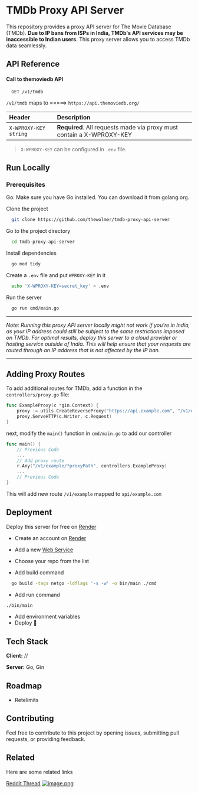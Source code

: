
# TMDb Proxy API Server

This repository provides a proxy API server for The Movie Database (TMDb). **Due to IP bans from ISPs in India, TMDb's API services may be inaccessible to Indian users**. This proxy server allows you to access TMDb data seamlessly.


## API Reference

#### Call to themoviedb API

```http
  GET /v1/tmdb
```

`/v1/tmdb` maps to =====> `https://api.themoviedb.org/`


| Header | Description                       |
| :-------- | :------------------------------- |
| `X-WPROXY-KEY`       `string` | **Required**. All requests made via proxy must contain a X-WPROXY-KEY |


> `X-WPROXY-KEY` can be configured in `.env` file.



## Run Locally


### Prerequisites
Go: Make sure you have Go installed. You can download it from golang.org.

Clone the project

```bash
  git clone https://github.com/thewolmer/tmdb-proxy-api-server
```

Go to the project directory

```bash
  cd tmdb-proxy-api-server
```

Install dependencies

```bash
  go mod tidy
```

Create a `.env` file and put `WPROXY-KEY` in it

```bash
  echo 'X-WPROXY-KEY=secret_key' > .env
```

Run the server
```bash
  go run cmd/main.go
```
---

*Note: Running this proxy API server locally might not work if you're in India, as your IP address could still be subject to the same restrictions imposed on TMDb. For optimal results, deploy this server to a cloud provider or hosting service outside of India. This will help ensure that your requests are routed through an IP address that is not affected by the IP ban.*

---

## Adding Proxy Routes
To add additional routes for TMDb, add a function in the `controllers/proxy.go` file: 
```go
func ExampleProxy(c *gin.Context) {
	proxy := utils.CreateReverseProxy("https://api.example.com", "/v1/example")
	proxy.ServeHTTP(c.Writer, c.Request)
}
```
next, modify the `main()` function in `cmd/main.go` to add our controller
```go
func main() {
    // Previous Code
    ...
    // Add proxy route
	r.Any("/v1/example/*proxyPath", controllers.ExampleProxy)
    ...
    // Previous Code
}
```

This will add new route `/v1/example` mapped to `api/example.com`

## Deployment

Deploy this server for free on [Render](https://render.com/)

 - Create an account on [Render](https://render.com/)

- Add a new [Web Service](https://dashboard.render.com/web/new)

- Choose your repo from the list

- Add build command
```bash
  go build -tags netgo -ldflags '-s -w' -o bin/main ./cmd

```
- Add run command 
```bash
./bin/main
```
- Add environment variables 
- Deploy 🚀


## Tech Stack

**Client:** //

**Server:** Go, Gin


## Roadmap

- Retelimits



## Contributing

Feel free to contribute to this project by opening issues, submitting pull requests, or providing feedback.


## Related

Here are some related links

[Reddit Thread](https://www.reddit.com/r/NovaVideoPlayer/comments/1beft2v/information_tmdb_is_not_accessible_in_india/)
[![image.png](https://i.postimg.cc/SQthfH4V/image.png)](https://www.themoviedb.org/talk/65ebdf52b7d352017be51b55)


